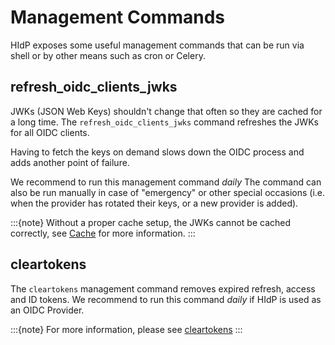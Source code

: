 # Management Commands
HIdP exposes some useful management commands that can be run via shell or by other
means such as cron or Celery.

## refresh_oidc_clients_jwks
JWKs (JSON Web Keys) shouldn't change that often so they are cached for a long time.
The ``refresh_oidc_clients_jwks`` command refreshes the JWKs for
all OIDC clients.

Having to fetch the keys on demand slows down the OIDC process and adds another point of
failure.

We recommend to run this management command *daily* The command can also be run
manually in case of "emergency" or other special occasions (i.e. when the provider has
rotated their keys, or a new provider is added).

:::{note}
Without a proper cache setup, the JWKs cannot be cached correctly, see
[Cache](project:installation.md#cache) for more information.
:::

## cleartokens
The ``cleartokens`` management command removes expired refresh, access
and ID tokens. We recommend to run this command *daily* if HIdP is used as an OIDC
Provider.

:::{note}
For more information, please see [cleartokens](https://django-oauth-toolkit.readthedocs.io/en/latest/management_commands.html#cleartokens)
:::
